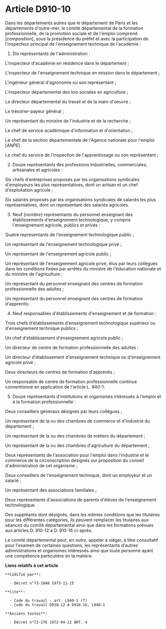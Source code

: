 # Article D910-10

Dans les départements autres que le département de Paris et les départements d'outre-mer, le comité départemental de la
formation professionnelle, de la promotion sociale et de l'emploi comprend [*composition*], sous la présidence du préfet et
avec la participation de l'inspecteur principal de l'enseignement technique de l'académie :

1. Dix représentants de l'administration :

L'inspecteur d'académie en résidence dans le département ;

L'inspecteur de l'enseignement technique en mission dans le département ;

L'ingénieur général d'agronomie ou son représentant ;

L'inspecteur départemental des lois sociales en agriculture ;

Le directeur départemental du travail et de la main-d'oeuvre ;

Le trésorier-payeur général ;

Un représentant du ministre de l'industrie et de la recherche ;

Le chef de service académique d'information et d'orientation ;

Le chef de la section départementale de l'Agence nationale pour l'emploi [*ANPE*] .

Le chef du service de l'inspection de l'apprentissage ou son représentant ;

2. Douze représentants des professions industrielles, commerciales, artisanales et agricoles :

Six chefs d'entreprises proposés par les organisations syndicales d'employeurs les plus représentatives, dont un artisan et
un chef d'exploitation agricole ;

Six salariés proposés par les organisations syndicales de salariés les plus représentatives, dont un représentant des
salariés agricoles.

3. Neuf [*nombre*] représentants du personnel enseignant des établissements d'enseignement technologique, y compris
l'enseignement agricole, publics et privés :

Quatre représentants de l'enseignement technologique public ;

Un représentant de l'enseignement technologique privé ;

Un représentant de l'enseignement agricole public ;

Un représentant de l'enseignement agricole privé, élus par leurs collègues dans les conditions fixées par arrêtés du ministre
de l'éducation nationale et du ministre de l'agriculture ;

Un représentant du personnel enseignant des centres de formation professionnelle des adultes ;

Un représentant du personnel enseignant des centres de formation d'apprentis.

4. Neuf responsables d'établissements d'enseignement et de formation :

Trois chefs d'établissements d'enseignement technologique supérieur ou d'enseignement technique publics ;

Un chef d'établissement d'enseignement agricole public ;

Un directeur de centre de formation professionnelle des adultes ;

Un directeur d'établissement d'enseignement technique ou d'enseignement agricole privé ;

Deux directeurs de centres de formation d'apprentis ;

Un responsable de centre de formation professionnelle continue conventionné en application de l'article L. 940-1.

5. Douze représentants d'institutions et organismes intéressés à l'emploi et à la formation professionnelle :

Deux conseillers généraux désignés par leurs collègues ;

Un représentant de la ou des chambres de commerce et d'industrie du département ;

Un représentant de la ou des chambres de métiers du département ;

Un représentant de la ou des chambres d'agriculture du département ;

Deux représentants de l'association pour l'emploi dans l'industrie et le commerce de la circonscription désignés sur
proposition du conseil d'administration de cet organisme ;

Deux conseillers de l'enseignement technique, dont un employeur et un salarié ;

Un représentant des associations familiales ;

Deux représentants d'associations de parents d'élèves de l'enseignement technologique.

Des suppléants dont désignés, dans les mêmes conditions que les titulaires pour les différentes catégories, ils peuvent
remplacer les titulaires aux séances du comité départemental ainsi que dans les formations prévues aux articles D. 910-12 à
D. 910-16 ci-après.

Le comité départemental peut, en outre, appeler à siéger, à titre consultatif pour l'examen de certaines questions, les
représentants d'autres administrations et organismes intéressés ainsi que toute personne ayant une compétence particulière en
la matière.

**Liens relatifs à cet article**

	**Codifié par**:

	  - Décret n°73-1048 1973-11-15

	**Cite**:

	  - Code du travail - art. L940-1 (T)
	  - Code du travail D910-12 A D910-16, L940-1

	**Anciens textes**:

	  - Décret n°72-276 1972-04-12 ART. 4
